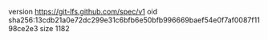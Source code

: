 version https://git-lfs.github.com/spec/v1
oid sha256:13cdb21a0e72dc299e31c6bfb6e50bfb996669baef54e0f7af0087f1198ce2e3
size 1182
